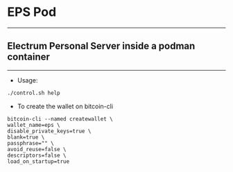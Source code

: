 # EPS Pod
---
## Electrum Personal Server inside a podman container
---
* Usage:
```bash
./control.sh help
```
* To create the wallet on bitcoin-cli
```
bitcoin-cli --named createwallet \
wallet_name=eps \
disable_private_keys=true \
blank=true \
passphrase="" \
avoid_reuse=false \
descriptors=false \
load_on_startup=true
```
